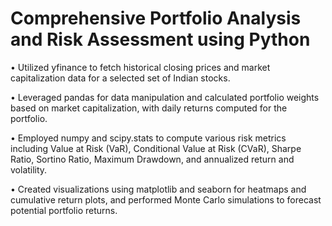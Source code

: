 # Comprehensive Portfolio Analysis and Risk Assessment using Python
• Utilized yfinance to fetch historical closing prices and market capitalization data for a selected set of Indian stocks.

• Leveraged pandas for data manipulation and calculated portfolio weights based on market capitalization, with daily
returns computed for the portfolio.

• Employed numpy and scipy.stats to compute various risk metrics including Value at Risk (VaR), Conditional Value at
Risk (CVaR), Sharpe Ratio, Sortino Ratio, Maximum Drawdown, and annualized return and volatility.

• Created visualizations using matplotlib and seaborn for heatmaps and cumulative return plots, and performed Monte
Carlo simulations to forecast potential portfolio returns.
